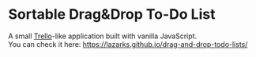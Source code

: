 # Sortable Drag&Drop To-Do List

A small [Trello](https://trello.com/en)-like application built with vanilla JavaScript. <br/>
You can check it here: https://lazarks.github.io/drag-and-drop-todo-lists/
